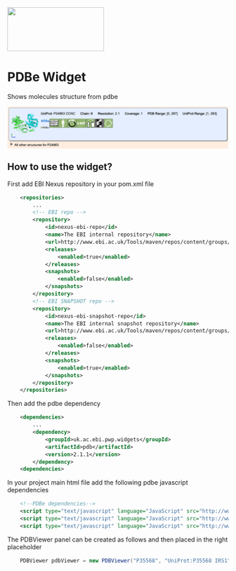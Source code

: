<img src=https://cloud.githubusercontent.com/assets/6883670/22938783/bbef4474-f2d4-11e6-92a5-07c1a6964491.png width=220 height=100 />

# PDBe Widget
Shows molecules structure from pdbe

<img src="pdbe-example.png " align="center" alt="pdb widget example">

## How to use the widget?

First add EBI Nexus repository in your pom.xml file

```xml
    <repositories>
        ...
        <!-- EBI repo -->
        <repository>
            <id>nexus-ebi-repo</id>
            <name>The EBI internal repository</name>
            <url>http://www.ebi.ac.uk/Tools/maven/repos/content/groups/ebi-repo/</url>
            <releases>
                <enabled>true</enabled>
            </releases>
            <snapshots>
                <enabled>false</enabled>
            </snapshots>
        </repository>
        <!-- EBI SNAPSHOT repo -->
        <repository>
            <id>nexus-ebi-snapshot-repo</id>
            <name>The EBI internal snapshot repository</name>
            <url>http://www.ebi.ac.uk/Tools/maven/repos/content/groups/ebi-snapshots/</url>
            <releases>
                <enabled>false</enabled>
            </releases>
            <snapshots>
                <enabled>true</enabled>
            </snapshots>
        </repository>
    </repositories>
```

Then add the pdbe dependency

```xml
    <dependencies>
        ...
        <dependency>
            <groupId>uk.ac.ebi.pwp.widgets</groupId>
            <artifactId>pdb</artifactId>
            <version>2.1.1</version>
        </dependency>
    <dependencies>
```
    
In your project main html file add the following pdbe javascript dependencies

```xml
    <!--PDBe dependencies-->
    <script type="text/javascript" language="JavaScript" src="http://www.ebi.ac.uk:80/pdbe-apps/widgets/js/essential.js"></script>
    <script type="text/javascript" language="JavaScript" src="http://www.ebi.ac.uk:80/pdbe-apps/widgets/js/basic.js"></script>
    <script type="text/javascript" language="JavaScript" src="http://www.ebi.ac.uk:80/pdbe-apps/widgets/js/pdbprints.js"></script>
```

The PDBViewer panel can be created as follows and then placed in the right placeholder  
    
```java    
    PDBViewer pdbViewer = new PDBViewer("P35568", "UniProt:P35568 IRS1")
```
